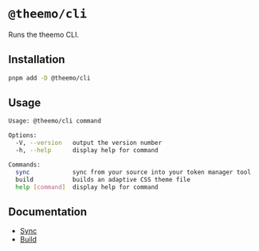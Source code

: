 # `@theemo/cli`

Runs the theemo CLI.

## Installation

```sh
pnpm add -D @theemo/cli
```

## Usage

```sh
Usage: @theemo/cli command

Options:
  -V, --version   output the version number
  -h, --help      display help for command

Commands:
  sync            sync from your source into your token manager tool
  build           builds an adaptive CSS theme file
  help [command]  display help for command
```

## Documentation

- [Sync](https://theemo.io/sync)
- [Build](https://theemo.io/theming/build)
